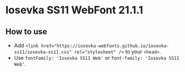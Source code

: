 # Iosevka SS11 WebFont 21.1.1

## How to use

- Add `<link href="https://iosevka-webfonts.github.io/iosevka-ss11/iosevka-ss11.css" rel="stylesheet" />` to your `<head>`.
- Use `fontFamily: 'Iosevka SS11 Web'` or `font-family: 'Iosevka SS11 Web'`.
